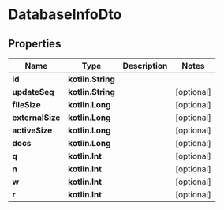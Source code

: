 
# DatabaseInfoDto

## Properties
Name | Type | Description | Notes
------------ | ------------- | ------------- | -------------
**id** | **kotlin.String** |  |
**updateSeq** | **kotlin.String** |  |  [optional]
**fileSize** | **kotlin.Long** |  |  [optional]
**externalSize** | **kotlin.Long** |  |  [optional]
**activeSize** | **kotlin.Long** |  |  [optional]
**docs** | **kotlin.Long** |  |  [optional]
**q** | **kotlin.Int** |  |  [optional]
**n** | **kotlin.Int** |  |  [optional]
**w** | **kotlin.Int** |  |  [optional]
**r** | **kotlin.Int** |  |  [optional]
